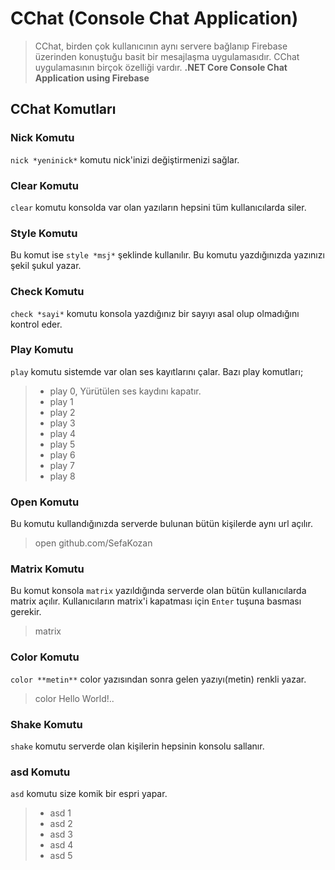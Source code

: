 # CChat (Console Chat Application)
> CChat, birden çok kullanıcının aynı servere bağlanıp Firebase üzerinden konuştuğu basit bir mesajlaşma uygulamasıdır. CChat uygulamasının birçok özelliği vardır.
> **.NET Core Console Chat Application using Firebase**

## CChat Komutları

### Nick Komutu
`nick *yeninick*` komutu nick'inizi değiştirmenizi sağlar.

        

### Clear Komutu
`clear` komutu konsolda var olan yazıların hepsini tüm kullanıcılarda siler.

           
 
### Style Komutu
Bu komut ise `style *msj*` şeklinde kullanılır. Bu komutu yazdığınızda yazınızı şekil şukul yazar.

          

### Check Komutu
`check *sayi*` komutu konsola yazdığınız bir sayıyı asal olup olmadığını kontrol eder.

              

### Play Komutu
`play` komutu sistemde var olan ses kayıtlarını çalar. Bazı play komutları;
> - play 0, Yürütülen ses kaydını kapatır.
> - play 1
> - play 2
> - play 3
> - play 4
> - play 5
> - play 6
> - play 7
> - play 8


### Open Komutu
Bu komutu kullandığınızda serverde bulunan bütün kişilerde aynı url açılır.
> open github.com/SefaKozan

### Matrix Komutu
Bu komut konsola `matrix` yazıldığında serverde olan bütün kullanıcılarda matrix açılır. Kullanıcıların matrix'i kapatması için `Enter` tuşuna basması gerekir.
> matrix

### Color Komutu
`color **metin**` color yazısından sonra gelen yazıyı(metin) renkli yazar.
> color Hello World!..

### Shake Komutu
 `shake` komutu serverde olan kişilerin hepsinin konsolu sallanır.

### asd Komutu
`asd` komutu size komik bir espri yapar.
> - asd 1
> - asd 2
> - asd 3
> - asd 4
> - asd 5



